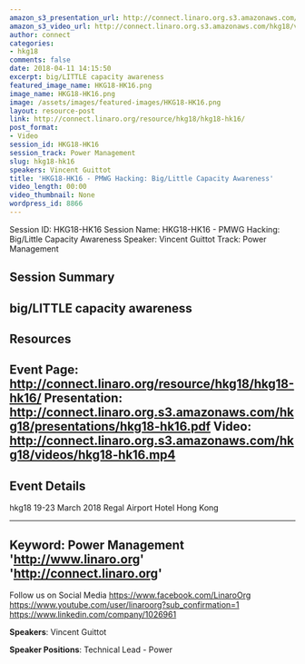 ```yaml
---
amazon_s3_presentation_url: http://connect.linaro.org.s3.amazonaws.com/hkg18/presentations/hkg18-hk16.pdf
amazon_s3_video_url: http://connect.linaro.org.s3.amazonaws.com/hkg18/videos/hkg18-hk16.mp4
author: connect
categories:
- hkg18
comments: false
date: 2018-04-11 14:15:50
excerpt: big/LITTLE capacity awareness
featured_image_name: HKG18-HK16.png
image_name: HKG18-HK16.png
image: /assets/images/featured-images/HKG18-HK16.png
layout: resource-post
link: http://connect.linaro.org/resource/hkg18/hkg18-hk16/
post_format:
- Video
session_id: HKG18-HK16
session_track: Power Management
slug: hkg18-hk16
speakers: Vincent Guittot
title: 'HKG18-HK16 - PMWG Hacking: Big/Little Capacity Awareness'
video_length: 00:00
video_thumbnail: None
wordpress_id: 8866
---
```


Session ID: HKG18-HK16
Session Name: HKG18-HK16 - PMWG Hacking: Big/Little Capacity Awareness
Speaker: Vincent Guittot
Track: Power Management


## Session Summary
big/LITTLE capacity awareness
---------------------------------------------------
## Resources
Event Page: http://connect.linaro.org/resource/hkg18/hkg18-hk16/
Presentation: http://connect.linaro.org.s3.amazonaws.com/hkg18/presentations/hkg18-hk16.pdf
Video: http://connect.linaro.org.s3.amazonaws.com/hkg18/videos/hkg18-hk16.mp4
 ---------------------------------------------------
## Event Details
hkg18
19-23 March 2018
Regal Airport Hotel Hong Kong

---------------------------------------------------
Keyword: Power Management
'http://www.linaro.org'
'http://connect.linaro.org'
---------------------------------------------------
Follow us on Social Media
https://www.facebook.com/LinaroOrg
https://www.youtube.com/user/linaroorg?sub_confirmation=1
https://www.linkedin.com/company/1026961

**Speakers**: Vincent Guittot

**Speaker Positions**: Technical Lead - Power
